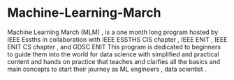 # Machine-Learning-March
Machine Learning March (MLM) , is a one month long program hosted by IEEE Essths in collaboration with IEEE ESSTHS CIS chapter , IEEE ENIT , IEEE ENIT CS  chapter , and GDSC ENIT 
This program is dedicated to beginners to guide them into the world for data science with simplified and practical content and hands on practice that teaches and clarfies all the basics and main concepts to start their journey as ML engineers , data scientist . 
